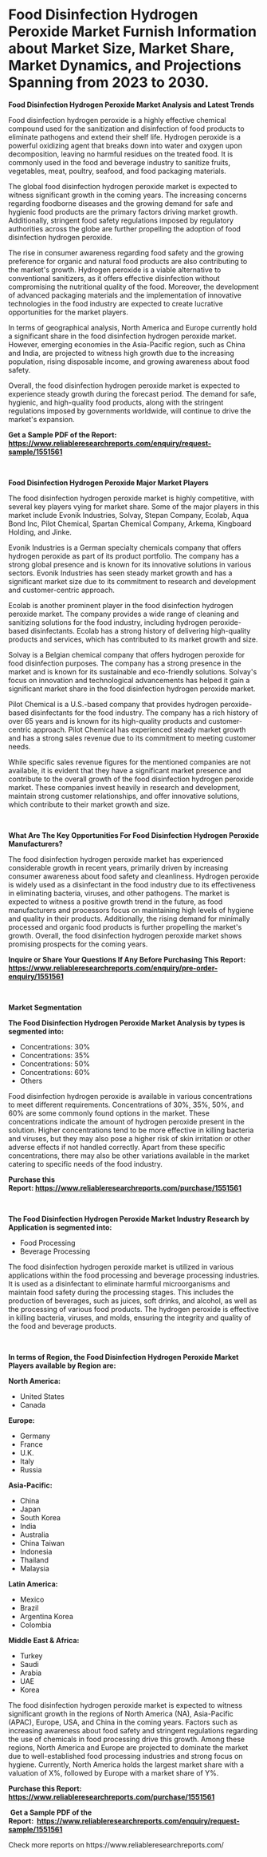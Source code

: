 <p><h1>Food Disinfection Hydrogen Peroxide Market Furnish Information about Market Size, Market Share, Market Dynamics, and Projections Spanning from 2023 to 2030.</h1></p><p><strong>Food Disinfection Hydrogen Peroxide Market Analysis and Latest Trends</strong></p>
<p><p>Food disinfection hydrogen peroxide is a highly effective chemical compound used for the sanitization and disinfection of food products to eliminate pathogens and extend their shelf life. Hydrogen peroxide is a powerful oxidizing agent that breaks down into water and oxygen upon decomposition, leaving no harmful residues on the treated food. It is commonly used in the food and beverage industry to sanitize fruits, vegetables, meat, poultry, seafood, and food packaging materials.</p><p>The global food disinfection hydrogen peroxide market is expected to witness significant growth in the coming years. The increasing concerns regarding foodborne diseases and the growing demand for safe and hygienic food products are the primary factors driving market growth. Additionally, stringent food safety regulations imposed by regulatory authorities across the globe are further propelling the adoption of food disinfection hydrogen peroxide.</p><p>The rise in consumer awareness regarding food safety and the growing preference for organic and natural food products are also contributing to the market's growth. Hydrogen peroxide is a viable alternative to conventional sanitizers, as it offers effective disinfection without compromising the nutritional quality of the food. Moreover, the development of advanced packaging materials and the implementation of innovative technologies in the food industry are expected to create lucrative opportunities for the market players.</p><p>In terms of geographical analysis, North America and Europe currently hold a significant share in the food disinfection hydrogen peroxide market. However, emerging economies in the Asia-Pacific region, such as China and India, are projected to witness high growth due to the increasing population, rising disposable income, and growing awareness about food safety.</p><p>Overall, the food disinfection hydrogen peroxide market is expected to experience steady growth during the forecast period. The demand for safe, hygienic, and high-quality food products, along with the stringent regulations imposed by governments worldwide, will continue to drive the market's expansion.</p></p>
<p><strong>Get a Sample PDF of the Report:&nbsp; <a href="https://www.reliableresearchreports.com/enquiry/request-sample/1551561">https://www.reliableresearchreports.com/enquiry/request-sample/1551561</a></strong></p>
<p>&nbsp;</p>
<p><strong>Food Disinfection Hydrogen Peroxide Major Market Players</strong></p>
<p><p>The food disinfection hydrogen peroxide market is highly competitive, with several key players vying for market share. Some of the major players in this market include Evonik Industries, Solvay, Stepan Company, Ecolab, Aqua Bond Inc, Pilot Chemical, Spartan Chemical Company, Arkema, Kingboard Holding, and Jinke.</p><p>Evonik Industries is a German specialty chemicals company that offers hydrogen peroxide as part of its product portfolio. The company has a strong global presence and is known for its innovative solutions in various sectors. Evonik Industries has seen steady market growth and has a significant market size due to its commitment to research and development and customer-centric approach.</p><p>Ecolab is another prominent player in the food disinfection hydrogen peroxide market. The company provides a wide range of cleaning and sanitizing solutions for the food industry, including hydrogen peroxide-based disinfectants. Ecolab has a strong history of delivering high-quality products and services, which has contributed to its market growth and size.</p><p>Solvay is a Belgian chemical company that offers hydrogen peroxide for food disinfection purposes. The company has a strong presence in the market and is known for its sustainable and eco-friendly solutions. Solvay's focus on innovation and technological advancements has helped it gain a significant market share in the food disinfection hydrogen peroxide market.</p><p>Pilot Chemical is a U.S.-based company that provides hydrogen peroxide-based disinfectants for the food industry. The company has a rich history of over 65 years and is known for its high-quality products and customer-centric approach. Pilot Chemical has experienced steady market growth and has a strong sales revenue due to its commitment to meeting customer needs.</p><p>While specific sales revenue figures for the mentioned companies are not available, it is evident that they have a significant market presence and contribute to the overall growth of the food disinfection hydrogen peroxide market. These companies invest heavily in research and development, maintain strong customer relationships, and offer innovative solutions, which contribute to their market growth and size.</p></p>
<p>&nbsp;</p>
<p><strong>What Are The Key Opportunities For Food Disinfection Hydrogen Peroxide Manufacturers?</strong></p>
<p><p>The food disinfection hydrogen peroxide market has experienced considerable growth in recent years, primarily driven by increasing consumer awareness about food safety and cleanliness. Hydrogen peroxide is widely used as a disinfectant in the food industry due to its effectiveness in eliminating bacteria, viruses, and other pathogens. The market is expected to witness a positive growth trend in the future, as food manufacturers and processors focus on maintaining high levels of hygiene and quality in their products. Additionally, the rising demand for minimally processed and organic food products is further propelling the market's growth. Overall, the food disinfection hydrogen peroxide market shows promising prospects for the coming years.</p></p>
<p><strong>Inquire or Share Your Questions If Any Before Purchasing This Report: <a href="https://www.reliableresearchreports.com/enquiry/pre-order-enquiry/1551561">https://www.reliableresearchreports.com/enquiry/pre-order-enquiry/1551561</a></strong></p>
<p>&nbsp;</p>
<p><strong>Market Segmentation</strong></p>
<p><strong>The Food Disinfection Hydrogen Peroxide Market Analysis by types is segmented into:</strong></p>
<p><ul><li>Concentrations: 30%</li><li>Concentrations: 35%</li><li>Concentrations: 50%</li><li>Concentrations: 60%</li><li>Others</li></ul></p>
<p><p>Food disinfection hydrogen peroxide is available in various concentrations to meet different requirements. Concentrations of 30%, 35%, 50%, and 60% are some commonly found options in the market. These concentrations indicate the amount of hydrogen peroxide present in the solution. Higher concentrations tend to be more effective in killing bacteria and viruses, but they may also pose a higher risk of skin irritation or other adverse effects if not handled correctly. Apart from these specific concentrations, there may also be other variations available in the market catering to specific needs of the food industry.</p></p>
<p><strong>Purchase this Report:&nbsp;<a href="https://www.reliableresearchreports.com/purchase/1551561">https://www.reliableresearchreports.com/purchase/1551561</a></strong></p>
<p>&nbsp;</p>
<p><strong>The Food Disinfection Hydrogen Peroxide Market Industry Research by Application is segmented into:</strong></p>
<p><ul><li>Food Processing</li><li>Beverage Processing</li></ul></p>
<p><p>The food disinfection hydrogen peroxide market is utilized in various applications within the food processing and beverage processing industries. It is used as a disinfectant to eliminate harmful microorganisms and maintain food safety during the processing stages. This includes the production of beverages, such as juices, soft drinks, and alcohol, as well as the processing of various food products. The hydrogen peroxide is effective in killing bacteria, viruses, and molds, ensuring the integrity and quality of the food and beverage products.</p></p>
<p>&nbsp;</p>
<p><strong>In terms of Region, the Food Disinfection Hydrogen Peroxide Market Players available by Region are:</strong></p>
<p>
    <p> <strong> North America: </strong>
        <ul>
            <li>United States</li>
            <li>Canada</li>
        </ul>
        </p> 
    <p> <strong> Europe: </strong>
        <ul>
            <li>Germany</li>
            <li>France</li>
            <li>U.K.</li>
            <li>Italy</li>
            <li>Russia</li>
        </ul>
        </p> 
    <p> <strong> Asia-Pacific: </strong>
        <ul>
            <li>China</li>
            <li>Japan</li>
            <li>South Korea</li>
            <li>India</li>
            <li>Australia</li>
            <li>China Taiwan</li>
            <li>Indonesia</li>
            <li>Thailand</li>
            <li>Malaysia</li>
        </ul>
        </p> 
    <p> <strong> Latin America: </strong>
        <ul>
            <li>Mexico</li>
            <li>Brazil</li>
            <li>Argentina Korea</li>
            <li>Colombia</li>
        </ul>
        </p> 
    <p> <strong> Middle East & Africa: </strong>
        <ul>
            <li>Turkey</li>
            <li>Saudi</li>
            <li>Arabia</li>
            <li>UAE</li>
            <li>Korea</li>
        </ul>
    </p>
    </p>
<p><p>The food disinfection hydrogen peroxide market is expected to witness significant growth in the regions of North America (NA), Asia-Pacific (APAC), Europe, USA, and China in the coming years. Factors such as increasing awareness about food safety and stringent regulations regarding the use of chemicals in food processing drive this growth. Among these regions, North America and Europe are projected to dominate the market due to well-established food processing industries and strong focus on hygiene. Currently, North America holds the largest market share with a valuation of X%, followed by Europe with a market share of Y%.</p></p>
<p><strong>Purchase this Report: <a href="https://www.reliableresearchreports.com/purchase/1551561">https://www.reliableresearchreports.com/purchase/1551561</a></strong></p>
<p>&nbsp;<strong>Get a Sample PDF of the Report:&nbsp;&nbsp;<a href="https://www.reliableresearchreports.com/enquiry/request-sample/1551561">https://www.reliableresearchreports.com/enquiry/request-sample/1551561</a></strong></p>
<p><strong></strong></p>
<p>Check more reports on https://www.reliableresearchreports.com/</p>